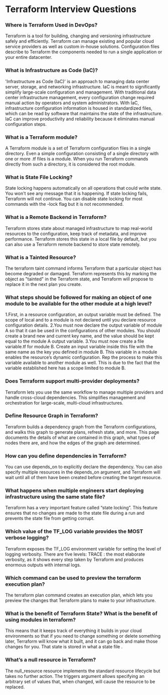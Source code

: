 # Terraform Interview Questions

### Where is Terraform Used in DevOps?
Terraform is a tool for building, changing and versioning infrastructure safely and efficiently. Terraform can manage existing and popular cloud service providers as well as custom in-house solutions. Configuration files describe to Terraform the components needed to run a single application or your entire datacenter.

### What is Infrastructure as Code (IaC)?
'Infrastructure as Code (IaC)' is an approach to managing data center server, storage, and networking infrastructure. IaC is meant to significantly simplify large-scale configuration and management. With traditional data center infrastructure management, every configuration change required manual action by operators and system administrators. With IaC, infrastructure configuration information is housed in standardized files, which can be read by software that maintains the state of the infrastructure. IaC can improve productivity and reliability because it eliminates manual configuration steps.

### What is a Terraform module? 
A Terraform module is a set of Terraform configuration files in a single directory. Even a simple configuration consisting of a single directory with one or more .tf files is a module. When you run Terraform commands directly from such a directory, it is considered the root module.

### What is State File Locking?
State locking happens automatically on all operations that could write state. You won't see any message that it is happening. If state locking fails, Terraform will not continue. You can disable state locking for most commands with the -lock flag but it is not recommended.

### What is a Remote Backend in Terraform?
Terraform stores state about managed infrastructure to map real-world resources to the configuration, keep track of metadata, and improve performance. Terraform stores this state in a local file by default, but you can also use a Terraform remote backend to store state remotely.

### What is a Tainted Resource?
The terraform taint command informs Terraform that a particular object has become degraded or damaged. Terraform represents this by marking the object as "tainted" in the Terraform state, and Terraform will propose to replace it in the next plan you create.

### What steps should be followed for making an object of one module to be available for the other module at a high level?
1.First, in a resource configuration, an output variable must be defined. The scope of local and to a module is not declared until you declare resource configuration details.
2.You must now declare the output variable of module A so that it can be used in the configurations of other modules. You should create a brand new and current key name, and the value should be kept equal to the module A output variable.
3.You must now create a file variable.tf for module B. Create an input variable inside this file with the same name as the key you defined in module B. This variable in a module enables the resource’s dynamic configuration. Rep the process to make this variable available to another module as well. This is due to the fact that the variable established here has a scope limited to module B.

### Does Terraform support multi-provider deployments?
Terraform lets you use the same workflow to manage multiple providers and handle cross-cloud dependencies. This simplifies management and orchestration for large-scale, multi-cloud infrastructures.

### Define Resource Graph in Terraform?
Terraform builds a dependency graph from the Terraform configurations, and walks this graph to generate plans, refresh state, and more. This page documents the details of what are contained in this graph, what types of nodes there are, and how the edges of the graph are determined.

### How can you define dependencies in Terraform?
You can use depends_on to explicitly declare the dependency. You can also specify multiple resources in the depends_on argument, and Terraform will wait until all of them have been created before creating the target resource.
### What happens when multiple engineers start deploying infrastructure using the same state file?
Terraform has a very important feature called “state locking”. This feature ensures that no changes are made to the state file during a run and prevents the state file from getting corrupt.
### Which value of the TF_LOG variable provides the MOST verbose logging?
Terraform exposes the TF_LOG environment variable for setting the level of logging verbosity. There are five levels: TRACE : the most elaborate verbosity, as it shows every step taken by Terraform and produces enormous outputs with internal logs.
### Which command can be used to preview the terraform execution plan?
The terraform plan command creates an execution plan, which lets you preview the changes that Terraform plans to make to your infrastructure.
### What is the benefit of Terraform State? What is the benefit of using modules in terraform?
This means that it keeps track of everything it builds in your cloud environments so that if you need to change something or delete something later, Terraform will know what it built, and it can go back and make those changes for you. That state is stored in what a state file .
### What’s a null resource in Terraform?
The null_resource resource implements the standard resource lifecycle but takes no further action. The triggers argument allows specifying an arbitrary set of values that, when changed, will cause the resource to be replaced.